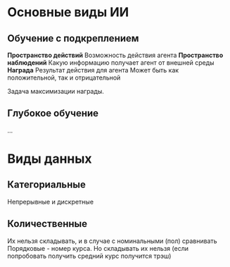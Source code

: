 # Основные виды ИИ
## Обучение с подкреплением
**Пространство действий**
	Возможность действия агента
**Пространство наблюдений**
	Какую информацию получает агент от внешней среды
**Награда**
	Результат действия для агента
	Может быть как положительной, так и отрицательной

Задача максимизации награды.


## Глубокое обучение
...

# Виды данных
## Категориальные
Непрерывные и дискретные
## Количественные
Их нельзя складывать, и в случае с номинальными (пол) сравнивать
Порядковые - номер курса. Но складывать их нельзя (если попробовать получить средний курс получится трэш)